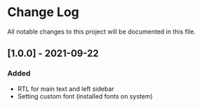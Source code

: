 # Change Log
All notable changes to this project will be documented in this file.
 
## [1.0.0] - 2021-09-22
 
### Added

- RTL for main text and left sidebar
- Setting custom font (installed fonts on system)
